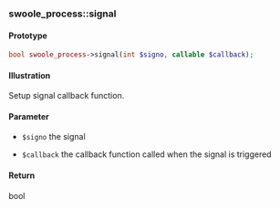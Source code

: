 ### swoole_process::signal

#### Prototype

```php
bool swoole_process->signal(int $signo, callable $callback);
```

#### Illustration

Setup signal callback function.

#### Parameter

- `$signo` the signal 

- `$callback` the callback function called when the signal is triggered

#### Return

bool
